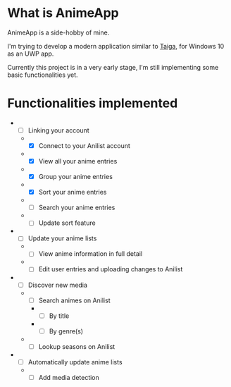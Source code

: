 # What is AnimeApp

AnimeApp is a side-hobby of mine.

I'm trying to develop a modern application similar to [Taiga](https://taiga.moe), for Windows 10 as an UWP app.

Currently this project is in a very early stage, I'm still implementing some basic functionalities yet.

# Functionalities implemented
* - [ ] Linking your account
  * - [x] Connect to your Anilist account
  * - [x] View all your anime entries
  * - [x] Group your anime entries
  * - [x] Sort your anime entries
  * - [ ] Search your anime entries
  * - [ ] Update sort feature
* - [ ] Update your anime lists
  * - [ ] View anime information in full detail
  * - [ ] Edit user entries and uploading changes to Anilist
* - [ ] Discover new media
  * - [ ] Search animes on Anilist
    * - [ ] By title
    * - [ ] By genre(s)
  * - [ ] Lookup seasons on Anilist
* - [ ] Automatically update anime lists
  * - [ ] Add media detection 
